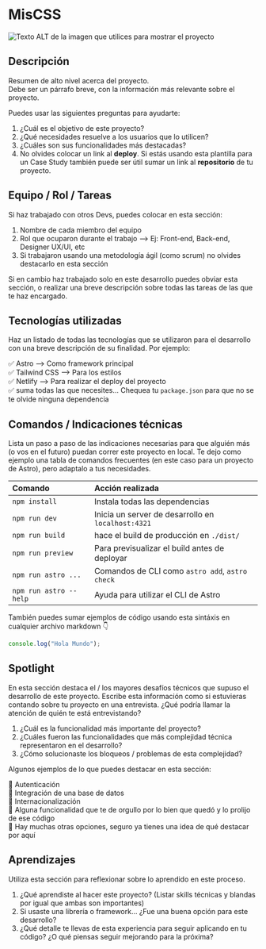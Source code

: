 # MisCSS

<!-- Coloca una imagen representativa de tu desarrollo siempre que puedas -->

![Texto ALT de la imagen que utilices para mostrar el proyecto](https://images.unsplash.com/photo-1521985179118-6008b8cef2c2?q=80&w=1470&auto=format&fit=crop&ixlib=rb-4.0.3&ixid=M3wxMjA3fDB8MHxwaG90by1wYWdlfHx8fGVufDB8fHx8fA%3D%3D)

## Descripción

Resumen de alto nivel acerca del proyecto.  
Debe ser un párrafo breve, con la información más relevante sobre el proyecto.  

Puedes usar las siguientes preguntas para ayudarte:

1. ¿Cuál es el objetivo de este proyecto?
2. ¿Qué necesidades resuelve a los usuarios que lo utilicen?
3. ¿Cuáles son sus funcionalidades más destacadas?
4. No olvides colocar un link al **deploy**. Si estás usando esta plantilla para un Case Study también puede ser útil sumar un link al **repositorio** de tu proyecto.

## Equipo / Rol / Tareas

Si haz trabajado con otros Devs, puedes colocar en esta sección:

1. Nombre de cada miembro del equipo
2. Rol que ocuparon durante el trabajo --> Ej: Front-end, Back-end, Designer UX/UI, etc
3. Si trabajaron usando una metodología ágil (como scrum) no olvides destacarlo en esta sección

Si en cambio haz trabajado solo en este desarrollo puedes obviar esta sección, o realizar una breve descripción sobre todas las tareas de las que te haz encargado.

## Tecnologías utilizadas

Haz un listado de todas las tecnologías que se utilizaron para el desarrollo con una breve descripción de su finalidad. Por ejemplo:

✅ Astro --> Como framework principal  
✅ Tailwind CSS --> Para los estilos  
✅ Netlify --> Para realizar el deploy del proyecto  
✅ suma todas las que necesites... Chequea tu `package.json` para que no se te olvide ninguna dependencia  

## Comandos / Indicaciones técnicas

Lista un paso a paso de las indicaciones necesarias para que alguién más (o vos en el futuro) puedan correr este proyecto en local. Te dejo como ejemplo una tabla de comandos frecuentes (en este caso para un proyecto de Astro), pero adaptalo a tus necesidades.

| Comando                | Acción realizada                                   |
| :--------------------- | :------------------------------------------------- |
| `npm install`          | Instala todas las dependencias                     |
| `npm run dev`          | Inicia un server de desarrollo en `localhost:4321` |
| `npm run build`        | hace el build de producción en `./dist/`           |
| `npm run preview`      | Para previsualizar el build antes de deployar      |
| `npm run astro ...`    | Comandos de CLI como `astro add`, `astro check`    |
| `npm run astro --help` | Ayuda para utilizar el CLI de Astro                |

También puedes sumar ejemplos de código usando esta sintáxis en cualquier archivo markdown 👇

```javascript
console.log("Hola Mundo");
```

## Spotlight

En esta sección destaca el / los mayores desafíos técnicos que supuso el desarrollo de este proyecto.
Escribe esta información como si estuvieras contando sobre tu proyecto en una entrevista. ¿Qué podría llamar la atención de quién te está entrevistando?

1. ¿Cuál es la funcionalidad más importante del proyecto?
2. ¿Cuáles fueron las funcionalidades que más complejidad técnica representaron en el desarrollo?
3. ¿Cómo solucionaste los bloqueos / problemas de esta complejidad?

Algunos ejemplos de lo que puedes destacar en esta sección:

🚀 Autenticación  
🚀 Integración de una base de datos  
🚀 Internacionalización  
🚀 Alguna funcionalidad que te de orgullo por lo bien que quedó y lo prolijo de ese código  
🚀 Hay muchas otras opciones, seguro ya tienes una idea de qué destacar por aquí  

## Aprendizajes

Utiliza esta sección para reflexionar sobre lo aprendido en este proceso.

1. ¿Qué aprendiste al hacer este proyecto? (Listar skills técnicas y blandas por igual que ambas son importantes)
2. Si usaste una librería o framework… ¿Fue una buena opción para este desarrollo?
3. ¿Qué detalle te llevas de esta experiencia para seguir aplicando en tu código? ¿O qué piensas seguir mejorando para la próxima?